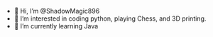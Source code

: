 - 👋 Hi, I’m @ShadowMagic896
- 👀 I’m interested in coding python, playing Chess, and 3D printing.
- 🌱 I’m currently learning Java

<!---
ShadowMagic896/ShadowMagic896 is a ✨ special ✨ repository because its `README.md` (this file) appears on your GitHub profile.
You can click the Preview link to take a look at your changes.
--->

